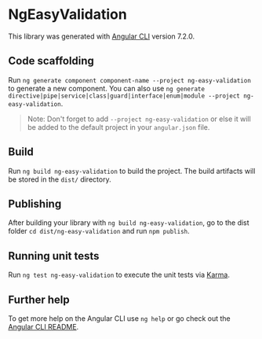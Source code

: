 # NgEasyValidation

This library was generated with [Angular CLI](https://github.com/angular/angular-cli) version 7.2.0.

## Code scaffolding

Run `ng generate component component-name --project ng-easy-validation` to generate a new component. You can also use `ng generate directive|pipe|service|class|guard|interface|enum|module --project ng-easy-validation`.
> Note: Don't forget to add `--project ng-easy-validation` or else it will be added to the default project in your `angular.json` file. 

## Build

Run `ng build ng-easy-validation` to build the project. The build artifacts will be stored in the `dist/` directory.

## Publishing

After building your library with `ng build ng-easy-validation`, go to the dist folder `cd dist/ng-easy-validation` and run `npm publish`.

## Running unit tests

Run `ng test ng-easy-validation` to execute the unit tests via [Karma](https://karma-runner.github.io).

## Further help

To get more help on the Angular CLI use `ng help` or go check out the [Angular CLI README](https://github.com/angular/angular-cli/blob/master/README.md).
